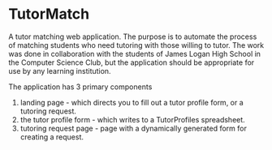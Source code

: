 TutorMatch
==========
A tutor matching web application. The purpose is to automate the process of matching students who need tutoring with those willing to tutor.
The work was done in collaboration with the students of James Logan High School in the Computer Science Club, but the application should be appropriate for use by any learning institution.

The application has 3 primary components
1. landing page - which directs you to fill out a tutor profile form, or a tutoring request.
2. the tutor profile form - which writes to a TutorProfiles spreadsheet.
3. tutoring request page - page with a dynamically generated form for creating a request.
